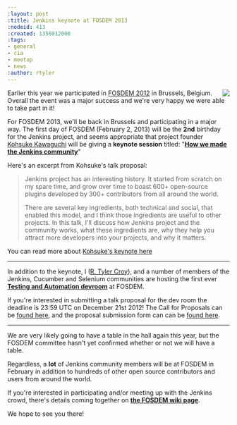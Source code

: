 ```yaml
---
:layout: post
:title: Jenkins keynote at FOSDEM 2013
:nodeid: 413
:created: 1356012000
:tags:
- general
- cia
- meetup
- news
:author: rtyler
---
```

<a href="https://fosdem.org/2013" target="_blank"><img src="http://agentdero.cachefly.net/continuousblog/images/fosdem-2013.png" align="right"/></a>

Earlier this year we participated in [FOSDEM 2012](/event/jenkins-fosdem-2012) in Brussels, Belgium. Overall the event was a major success and we're very happy we were able to take part in it!

For FOSDEM 2013, we'll be back in Brussels and participating in a major way. The first day of FOSDEM (February 2, 2013) will be the **2nd** birthday for the Jenkins project, and seems appropriate that project founder [Kohsuke Kawaguchi](https://github.com/kohsuke) will be giving a **keynote session** titled: "**[How we made the Jenkins community](https://fosdem.org/2013/schedule/event/keynote_vibrant_developer_community/)**"

Here's an excerpt from Kohsuke's talk proposal:

>Jenkins project has an interesting history. It started from scratch on my spare time, and grow over time to boast 600+ open-source plugins developed by 300+ contributors from all around the world.
> 
> There are several key ingredients, both technical and social, that enabled this model, and I think those ingredients are useful to other projects. In this talk, I'll discuss how Jenkins project and the community works, what these ingredients are, why they help you attract more developers into your projects, and why it matters.

You can read more about [Kohsuke's keynote here](https://fosdem.org/2013/schedule/event/keynote_vibrant_developer_community/)

---

In addition to the keynote, I ([R. Tyler Croy](https://github.com/rtyler)), and a number of members of the Jenkins, Cucumber and Selenium communities are hosting the first ever **[Testing and Automation devroom](https://lists.fosdem.org/pipermail/fosdem/2012-November/001665.html)** at FOSDEM.

If you're interested in submitting a talk proposal for the dev room the deadline is 23:59 UTC on December 21st 2012! The Call for Proposals can be [found here](https://gist.github.com/4107243), and the proposal submission form can can be [found here](https://docs.google.com/spreadsheet/viewform?formkey=dG9LM2lOY1J5VzFiZTZXWUcxRXhqY1E6MQ).

---

We are very likely going to have a table in the hall again this year, but the FOSDEM committee hasn't yet confirmed whether or not we will have a table.

Regardless, a **lot** of Jenkins community members will be at FOSDEM in February in addition to hundreds of other open source contributors and users from around the world.

If you're interested in participating and/or meeting up with the Jenkins crowd, there's details coming together on **[the FOSDEM wiki page](https://wiki.jenkins-ci.org/display/JENKINS/FOSDEM)**.

We hope to see you there!
<!--break-->
